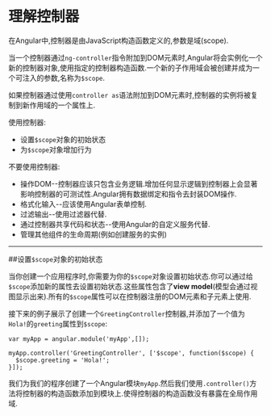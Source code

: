 # 理解控制器

在Angular中,控制器是由JavaScript构造函数定义的,参数是域\(scope\).

当一个控制器通过`ng-controller`指令附加到DOM元素时,Angular将会实例化一个新的控制器对象,使用指定的控制器构造函数.一个新的子作用域会被创建并成为一个可注入的参数,名称为`$scope`.

如果控制器通过使用`controller as`语法附加到DOM元素时,控制器的实例将被复制到新作用域的一个属性上.

使用控制器:

* 设置`$scope`对象的初始状态
* 为`$scope`对象增加行为

不要使用控制器:

* 操作DOM--控制器应该只包含业务逻辑.增加任何显示逻辑到控制器上会显著影响控制器的可测试性.Angular拥有数据绑定和指令去封装DOM操作.
* 格式化输入--应该使用Angular表单控制.
* 过滤输出--使用过滤器代替.
* 通过控制器共享代码和状态--使用Angular的自定义服务代替.
* 管理其他组件的生命周期(例如创建服务的实例)

---
##设置`$scope`对象的初始状态

当你创建一个应用程序时,你需要为你的`$scope`对象设置初始状态.你可以通过给`$scope`添加新的属性去设置初始状态.这些属性包含了**view model**(模型会通过视图显示出来).所有的`$scope`属性可以在控制器注册的DOM元素和子元素上使用.

接下来的例子展示了创建一个`GreetingController`控制器,并添加了一个值为`Hola!`的`greeting`属性到`$scope`:
```
var myApp = angular.module('myApp',[]);

myApp.controller('GreetingController', ['$scope', function($scope) {
  $scope.greeting = 'Hola!';
}]);
```
我们为我们的程序创建了一个Angular模块`myApp`.然后我们使用`.controller()`方法将控制器的构造函数添加到模块上.使得控制器的构造函数没有暴露在全局作用域.

